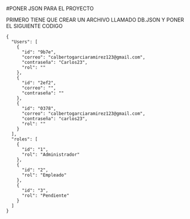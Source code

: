 #PONER JSON PARA EL PROYECTO

PRIMERO TIENE QUE CREAR UN ARCHIVO LLAMADO DB.JSON Y PONER EL SIGUIENTE CODIGO  

```
{
  "Users": [
    {
      "id": "9b7e",
      "correo": "calbertogarciaramirez123@gmail.com",
      "contraseña": "Carlos23",
      "rol": ""
    },
    {
      "id": "2ef2",
      "correo": "",
      "contraseña": ""
    },
    {
      "id": "0378",
      "correo": "calbertogarciaramirez123@gmail.com",
      "contraseña": "carlos23",
      "rol": ""
    }
  ],
  "roles": [
    {
      "id": "1",
      "rol": "Administrador"
    },
    {
      "id": "2",
      "rol": "Empleado"
    },
    {
      "id": "3",
      "rol": "Pendiente"
    }
  ]
}
```
